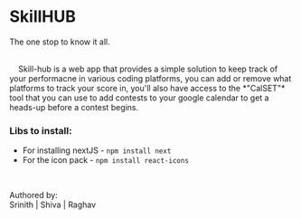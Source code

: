 # SkillHUB
The one stop to know it all.

<br>
&nbsp;&nbsp;&nbsp; Skill-hub is a web app that provides a simple solution to keep track of your performacne in various coding platforms, you can add or remove what platforms to track your score in, you'll also have access to the *"CalSET"* tool that you can use to add contests to your google calendar to get a heads-up before a contest begins.<br>

### Libs to install: <br>
- For installing nextJS - `npm install next`
- For the icon pack - `npm install react-icons`
<br>

Authored by:
<br>
Srinith | Shiva | Raghav
<br>



